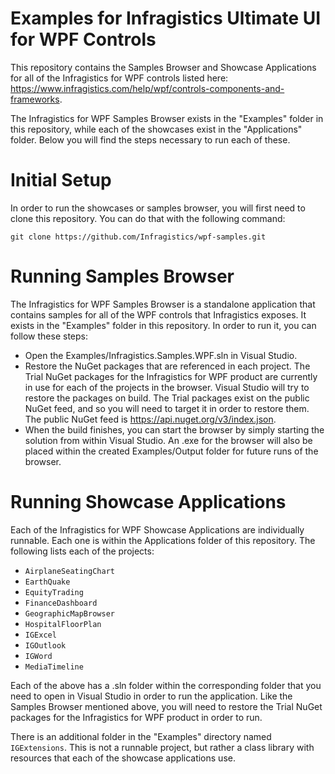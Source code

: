 # Examples for Infragistics Ultimate UI for WPF Controls

This repository contains the Samples Browser and Showcase Applications for all of the Infragistics for WPF controls listed here: https://www.infragistics.com/help/wpf/controls-components-and-frameworks.

The Infragistics for WPF Samples Browser exists in the "Examples" folder in this repository, while each of the showcases exist in the "Applications" folder. Below you will find the steps necessary to run each of these.

# Initial Setup

In order to run the showcases or samples browser, you will first need to clone this repository. You can do that with the following command:

```
git clone https://github.com/Infragistics/wpf-samples.git
```

# Running Samples Browser

The Infragistics for WPF Samples Browser is a standalone application that contains samples for all of the WPF controls that Infragistics exposes. It exists in the "Examples" folder in this repository. In order to run it, you can follow these steps:

- Open the Examples/Infragistics.Samples.WPF.sln in Visual Studio.
- Restore the NuGet packages that are referenced in each project. The Trial NuGet packages for the Infragistics for WPF product are currently in use for each of the projects in the browser. Visual Studio will try to restore the packages on build. The Trial packages exist on the public NuGet feed, and so you will need to target it in order to restore them. The public NuGet feed is https://api.nuget.org/v3/index.json.
- When the build finishes, you can start the browser by simply starting the solution from within Visual Studio. An .exe for the browser will also be placed within the created Examples/Output folder for future runs of the browser.

# Running Showcase Applications

Each of the Infragistics for WPF Showcase Applications are individually runnable. Each one is within the Applications folder of this repository. The following lists each of the projects:    

- `AirplaneSeatingChart`
- `EarthQuake`
- `EquityTrading`
- `FinanceDashboard`
- `GeographicMapBrowser`
- `HospitalFloorPlan`
- `IGExcel`
- `IGOutlook`
- `IGWord`
- `MediaTimeline`

Each of the above has a .sln folder within the corresponding folder that you need to open in Visual Studio in order to run the application. Like the Samples Browser mentioned above, you will need to restore the Trial NuGet packages for the Infragistics for WPF product in order to run.

There is an additional folder in the "Examples" directory named `IGExtensions`. This is not a runnable project, but rather a class library with resources that each of the showcase applications use.    